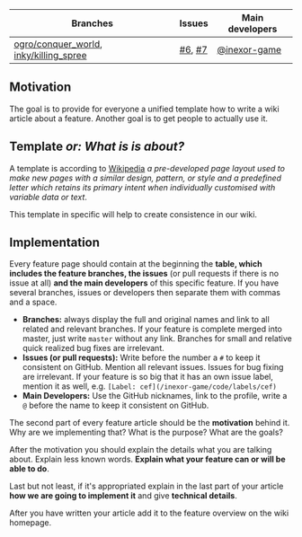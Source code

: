 Branches | Issues | Main developers
-------- | ------ | ---
[ogro/conquer_world](/inexor-game/code/tree/ogro/conqueror_world), [inky/killing_spree](/inexor-game/code/tree/inky/killing_spree) | [#6](/inexor-game/code/issues/6), [#7](/inexor-game/code/issues/7) | [@inexor-game](/inexor-game)

## Motivation
The goal is to provide for everyone a unified template how to write a wiki article about a feature. Another goal is to get people to actually use it.

## Template _or: **What is is about?**_  
A template is according to [Wikipedia](https://en.wikipedia.org/wiki/Template) _a pre-developed page layout used to make new pages with a similar design, pattern, or style and a predefined letter which retains its primary intent when individually customised with variable data or text_.  

This template in specific will help to create consistence in our wiki.

## Implementation
Every feature page should contain at the beginning the **table, which includes the feature branches, the issues** (or pull requests if there is no issue at all) **and the main developers** of this specific feature. If you have several branches, issues or developers then separate them with commas and a space.

* **Branches:** always display the full and original names and link to all related and relevant branches. If your feature is complete merged into master, just write `master` without any link. Branches for small and relative quick realized bug fixes are irrelevant.
* **Issues (or pull requests):** Write before the number a `#` to keep it consistent on GitHub. Mention all relevant issues. Issues for bug fixing are irrelevant. If your feature is so big that it has an own issue label, mention it as well, e.g. `[Label: cef](/inexor-game/code/labels/cef)`
* **Main Developers:** Use the GitHub nicknames, link to the profile, write a `@` before the name to keep it consistent on GitHub.

The second part of every feature article should be the **motivation** behind it. Why are we implementing that? What is the purpose? What are the goals?

After the motivation you should explain the details what you are talking about. Explain less known words. **Explain what your feature can or will be able to do**.

Last but not least, if it's appropriated explain in the last part of your article **how we are going to implement it** and give **technical details**.

After you have written your article add it to the feature overview on the wiki homepage.


